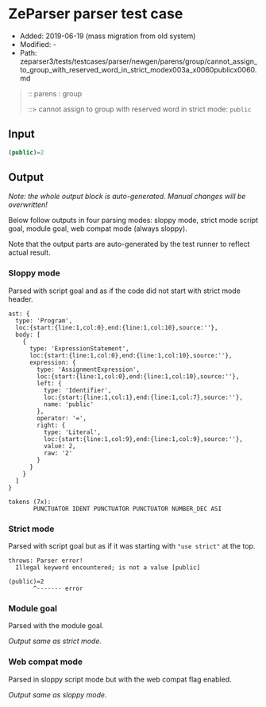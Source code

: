 # ZeParser parser test case

- Added: 2019-06-19 (mass migration from old system)
- Modified: -
- Path: zeparser3/tests/testcases/parser/newgen/parens/group/cannot_assign_to_group_with_reserved_word_in_strict_modex003a_x0060publicx0060.md

> :: parens : group
>
> ::> cannot assign to group with reserved word in strict mode: `public`

## Input

`````js
(public)=2
`````

## Output

_Note: the whole output block is auto-generated. Manual changes will be overwritten!_

Below follow outputs in four parsing modes: sloppy mode, strict mode script goal, module goal, web compat mode (always sloppy).

Note that the output parts are auto-generated by the test runner to reflect actual result.

### Sloppy mode

Parsed with script goal and as if the code did not start with strict mode header.

`````
ast: {
  type: 'Program',
  loc:{start:{line:1,col:0},end:{line:1,col:10},source:''},
  body: [
    {
      type: 'ExpressionStatement',
      loc:{start:{line:1,col:0},end:{line:1,col:10},source:''},
      expression: {
        type: 'AssignmentExpression',
        loc:{start:{line:1,col:0},end:{line:1,col:10},source:''},
        left: {
          type: 'Identifier',
          loc:{start:{line:1,col:1},end:{line:1,col:7},source:''},
          name: 'public'
        },
        operator: '=',
        right: {
          type: 'Literal',
          loc:{start:{line:1,col:9},end:{line:1,col:9},source:''},
          value: 2,
          raw: '2'
        }
      }
    }
  ]
}

tokens (7x):
       PUNCTUATOR IDENT PUNCTUATOR PUNCTUATOR NUMBER_DEC ASI
`````

### Strict mode

Parsed with script goal but as if it was starting with `"use strict"` at the top.

`````
throws: Parser error!
  Illegal keyword encountered; is not a value [public]

(public)=2
       ^------- error
`````


### Module goal

Parsed with the module goal.

_Output same as strict mode._

### Web compat mode

Parsed in sloppy script mode but with the web compat flag enabled.

_Output same as sloppy mode._
